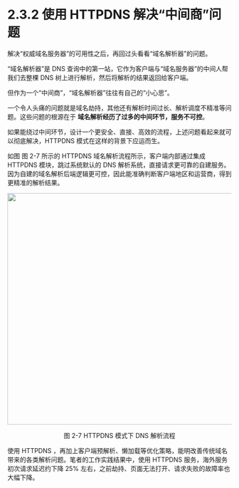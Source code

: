 # 2.3.2 使用 HTTPDNS 解决“中间商”问题

解决“权威域名服务器”的可用性之后，再回过头看看“域名解析器”的问题。

“域名解析器”是 DNS 查询中的第一站，它作为客户端与“域名服务器”的中间人帮我们去整棵 DNS 树上进行解析，然后将解析的结果返回给客户端。

但作为一个“中间商”，“域名解析器”往往有自己的“小心思”。

一个令人头痛的问题就是域名劫持，其他还有解析时间过长、解析调度不精准等问题。这些问题的根源在于 **域名解析经历了过多的中间环节，服务不可控**。

如果能绕过中间环节，设计一个更安全、直接、高效的流程，上述问题看起来就可以彻底解决，HTTPDNS 模式在这样的背景下应运而生。

如图 图 2-7 所示的 HTTPDNS 域名解析流程所示，客户端内部通过集成 HTTPDNS 模块，跳过系统默认的 DNS 解析系统，直接请求更可靠的自建服务。因为自建的域名解析后端逻辑更可控，因此能准确判断客户端地区和运营商，得到更精准的解析结果。

<div  align="center">
	<img src="../assets/httpdns.png" width = "520"  align=center />
	<p>图 2-7 HTTPDNS 模式下 DNS 解析流程</p>
</div>

使用 HTTPDNS ，再加上客户端预解析、懒加载等优化策略，能明改善传统域名带来的各类解析问题。笔者的工作实践结果中，使用 HTTPDNS 服务，海外服务初次请求延迟约下降 25% 左右，之前劫持、页面无法打开、请求失败的故障率也大幅下降。